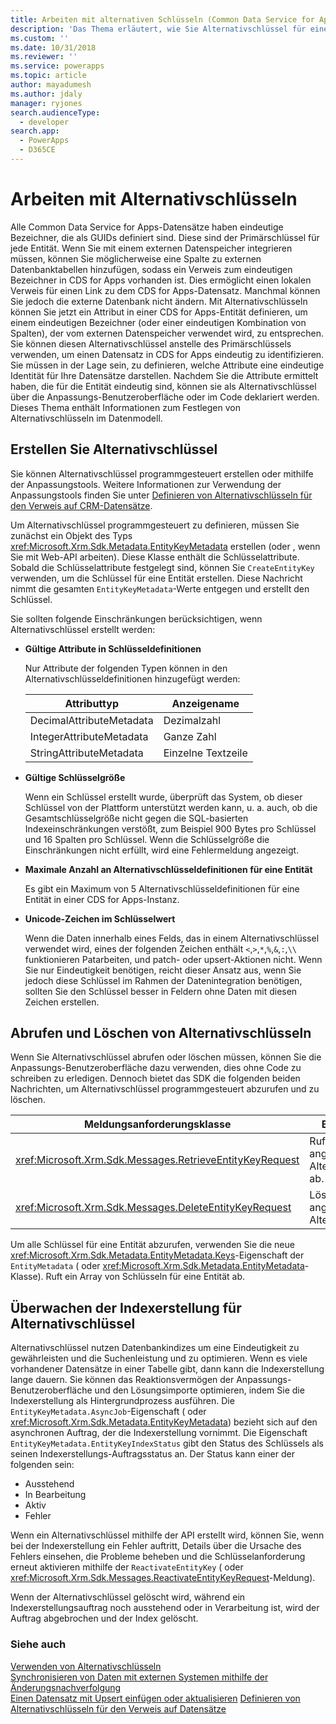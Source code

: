 ```yaml
---
title: Arbeiten mit alternativen Schlüsseln (Common Data Service for Apps) | Microsoft Docs
description: 'Das Thema erläutert, wie Sie Alternativschlüssel für eine Entität erstellen. Sie können Alternativschlüssel programmgesteuert erstellen oder mithilfe der Anpassungstools.'
ms.custom: ''
ms.date: 10/31/2018
ms.reviewer: ''
ms.service: powerapps
ms.topic: article
author: mayadumesh
ms.author: jdaly
manager: ryjones
search.audienceType:
  - developer
search.app:
  - PowerApps
  - D365CE
---
```

# <a name="work-with-alternate-keys"></a>Arbeiten mit Alternativschlüsseln

Alle Common Data Service for Apps-Datensätze haben eindeutige Bezeichner, die als GUIDs definiert sind. Diese sind der Primärschlüssel für jede Entität. Wenn Sie mit einem externen Datenspeicher integrieren müssen, können Sie möglicherweise eine Spalte zu externen Datenbanktabellen hinzufügen, sodass ein Verweis zum eindeutigen Bezeichner in CDS for Apps vorhanden ist. Dies ermöglicht einen lokalen Verweis für einen Link zu dem CDS for Apps-Datensatz. Manchmal können Sie jedoch die externe Datenbank nicht ändern. Mit Alternativschlüsseln können Sie jetzt ein Attribut in einer CDS for Apps-Entität definieren, um einem eindeutigen Bezeichner (oder einer eindeutigen Kombination von Spalten), der vom externen Datenspeicher verwendet wird, zu entsprechen. Sie können diesen Alternativschlüssel anstelle des Primärschlüssels verwenden, um einen Datensatz in CDS for Apps eindeutig zu identifizieren. Sie müssen in der Lage sein, zu definieren, welche Attribute eine eindeutige Identität für Ihre Datensätze darstellen. Nachdem Sie die Attribute ermittelt haben, die für die Entität eindeutig sind, können sie als Alternativschlüssel über die Anpassungs-Benutzeroberfläche oder im Code deklariert werden. Dieses Thema enthält Informationen zum Festlegen von Alternativschlüsseln im Datenmodell.  

<a name="BKMK_Declare"></a>

## <a name="create-alternate-keys"></a>Erstellen Sie Alternativschlüssel  

Sie können Alternativschlüssel programmgesteuert erstellen oder mithilfe der Anpassungstools. Weitere Informationen zur Verwendung der Anpassungstools finden Sie unter [Definieren von Alternativschlüsseln für den Verweis auf CRM-Datensätze](https://technet.microsoft.com/library/29e53691-0b18-4fde-a1d0-7490aa227898.aspx).  

Um Alternativschlüssel programmgesteuert zu definieren, müssen Sie zunächst ein Objekt des Typs <xref:Microsoft.Xrm.Sdk.Metadata.EntityKeyMetadata> erstellen (oder <xref href="Microsoft.Dynamics.CRM.EntityKeyMetadata?text=EntityKeyMetadata EntityType" />, wenn Sie mit Web-API arbeiten). Diese Klasse enthält die Schlüsselattribute. Sobald die Schlüsselattribute festgelegt sind, können Sie `CreateEntityKey` verwenden, um die Schlüssel für eine Entität erstellen. Diese Nachricht nimmt die gesamten `EntityKeyMetadata`-Werte entgegen und erstellt den Schlüssel.  

Sie sollten folgende Einschränkungen berücksichtigen, wenn Alternativschlüssel erstellt werden:  

- **Gültige Attribute in Schlüsseldefinitionen**  

   Nur Attribute der folgenden Typen können in den Alternativschlüsseldefinitionen hinzugefügt werden:  


  |      Attributtyp      |    Anzeigename     |
  |--------------------------|---------------------|
  | DecimalAttributeMetadata |   Dezimalzahl    |
  | IntegerAttributeMetadata |    Ganze Zahl     |
  | StringAttributeMetadata  | Einzelne Textzeile |


- **Gültige Schlüsselgröße**  

   Wenn ein Schlüssel erstellt wurde, überprüft das System, ob dieser Schlüssel von der Plattform unterstützt werden kann, u. a. auch, ob die Gesamtschlüsselgröße nicht gegen die SQL-basierten Indexeinschränkungen verstößt, zum Beispiel 900 Bytes pro Schlüssel und 16 Spalten pro Schlüssel. Wenn die Schlüsselgröße die Einschränkungen nicht erfüllt, wird eine Fehlermeldung angezeigt.  

- **Maximale Anzahl an Alternativschlüsseldefinitionen für eine Entität**  

   Es gibt ein Maximum von 5 Alternativschlüsseldefinitionen für eine Entität in einer CDS for Apps-Instanz.  

- **Unicode-Zeichen im Schlüsselwert**

  Wenn die Daten innerhalb eines Felds, das in einem Alternativschlüssel verwendet wird, eines der folgenden Zeichen enthält `<`,`>`,`*`,`%`,`&`,`:`,`\\` funktionieren Patarbeiten, und patch- oder upsert-Aktionen nicht.  Wenn Sie nur Eindeutigkeit benötigen, reicht dieser Ansatz aus, wenn Sie jedoch diese Schlüssel im Rahmen der Datenintegration benötigen, sollten Sie den Schlüssel besser in Feldern ohne Daten mit diesen Zeichen erstellen.

<a name="BKMK_crud"></a>   

## <a name="retrieve-and-delete-alternate-keys"></a>Abrufen und Löschen von Alternativschlüsseln  

Wenn Sie Alternativschlüssel abrufen oder löschen müssen, können Sie die Anpassungs-Benutzeroberfläche dazu verwenden, dies ohne Code zu schreiben zu erledigen. Dennoch bietet das SDK die folgenden beiden Nachrichten, um Alternativschlüssel programmgesteuert abzurufen und zu löschen.  

|Meldungsanforderungsklasse|Beschreibung|  
|---------------------------|-----------------|  
|<xref:Microsoft.Xrm.Sdk.Messages.RetrieveEntityKeyRequest>|Ruft den angegebenen Alternativschlüssel ab.|  
|<xref:Microsoft.Xrm.Sdk.Messages.DeleteEntityKeyRequest>|Löscht den angegebenen Alternativschlüssel.|  

Um alle Schlüssel für eine Entität abzurufen, verwenden Sie die neue <xref:Microsoft.Xrm.Sdk.Metadata.EntityMetadata.Keys>-Eigenschaft der `EntityMetadata` (<xref href="Microsoft.Dynamics.CRM.EntityMetadata?text=EntityMetadata EntityType" /> oder <xref:Microsoft.Xrm.Sdk.Metadata.EntityMetadata>-Klasse). Ruft ein Array von Schlüsseln für eine Entität ab.  

<a name="BKMK_index"></a>   

## <a name="monitor-index-creation-for-alternate-keys"></a>Überwachen der Indexerstellung für Alternativschlüssel  

Alternativschlüssel nutzen Datenbankindizes um eine Eindeutigkeit zu gewährleisten und die Suchenleistung und zu optimieren. Wenn es viele vorhandener Datensätze in einer Tabelle gibt, dann kann die Indexerstellung lange dauern. Sie können das Reaktionsvermögen der Anpassungs-Benutzeroberfläche und den Lösungsimporte optimieren, indem Sie die Indexerstellung als Hintergrundprozess ausführen. Die `EntityKeyMetadata.AsyncJob`-Eigenschaft (<xref href="Microsoft.Dynamics.CRM.EntityKeyMetadata?text=EntityKeyMetadata EntityType" /> oder <xref:Microsoft.Xrm.Sdk.Metadata.EntityKeyMetadata>) bezieht sich auf den asynchronen Auftrag, der die Indexerstellung vornimmt. Die Eigenschaft `EntityKeyMetadata.EntityKeyIndexStatus` gibt den Status des Schlüssels als seinen Indexerstellungs-Auftragsstatus an. Der Status kann einer der folgenden sein:  

- Ausstehend  
- In Bearbeitung  
- Aktiv  
- Fehler  

Wenn ein Alternativschlüssel mithilfe der API erstellt wird, können Sie, wenn bei der Indexerstellung ein Fehler auftritt, Details über die Ursache des Fehlers einsehen, die Probleme beheben und die Schlüsselanforderung erneut aktivieren mithilfe der `ReactivateEntityKey` (<xref href="Microsoft.Dynamics.CRM.ReactivateEntityKey?text=ReactivateEntityKey Action" /> oder <xref:Microsoft.Xrm.Sdk.Messages.ReactivateEntityKeyRequest>-Meldung).  

Wenn der Alternativschlüssel gelöscht wird, während ein Indexerstellungsauftrag noch ausstehend oder in Verarbeitung ist, wird der Auftrag abgebrochen und der Index gelöscht.  

### <a name="see-also"></a>Siehe auch  
 [Verwenden von Alternativschlüsseln](use-alternate-key-create-record.md)<br />
 [Synchronisieren von Daten mit externen Systemen mithilfe der Änderungsnachverfolgung](use-change-tracking-synchronize-data-external-systems.md)<br />
 [Einen Datensatz mit Upsert einfügen oder aktualisieren](use-upsert-insert-update-record.md) [Definieren von Alternativschlüsseln für den Verweis auf Datensätze](../../maker/common-data-service/define-alternate-keys-reference-records.md)